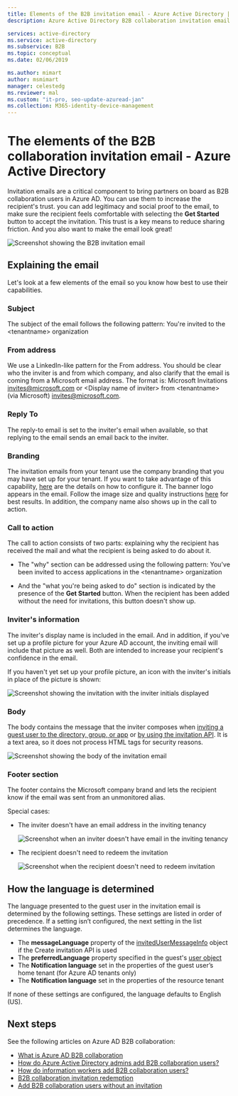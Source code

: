 ```yaml
---
title: Elements of the B2B invitation email - Azure Active Directory | Microsoft Docs
description: Azure Active Directory B2B collaboration invitation email template

services: active-directory
ms.service: active-directory
ms.subservice: B2B
ms.topic: conceptual
ms.date: 02/06/2019

ms.author: mimart
author: msmimart
manager: celestedg
ms.reviewer: mal
ms.custom: "it-pro, seo-update-azuread-jan"
ms.collection: M365-identity-device-management
---
```


# The elements of the B2B collaboration invitation email - Azure Active Directory

Invitation emails are a critical component to bring partners on board as B2B collaboration users in Azure AD. You can use them to increase the recipient's trust. you can add legitimacy and social proof to the email, to make sure the recipient feels comfortable with selecting the **Get Started** button to accept the invitation. This trust is a key means to reduce sharing friction. And you also want to make the email look great!

![Screenshot showing the B2B invitation email](media/invitation-email-elements/invitation-email.png)

## Explaining the email
Let's look at a few elements of the email so you know how best to use their capabilities.

### Subject
The subject of the email follows the following pattern:
You're invited to the &lt;tenantname&gt; organization

### From address
We use a LinkedIn-like pattern for the From address.  You should be clear who the inviter is and from which company, and also clarify that the email is coming from a Microsoft email address. The format is: Microsoft Invitations <invites@microsoft.com> or 
&lt;Display name of inviter&gt; from &lt;tenantname&gt; (via Microsoft) <invites@microsoft.com>.

### Reply To
The reply-to email is set to the inviter's email when available, so that replying to the email sends an email back to the inviter.

### Branding
The invitation emails from your tenant use the company branding that you may have set up for your tenant. If you want to take advantage of this capability, [here](https://docs.microsoft.com/azure/active-directory/active-directory-branding-custom-signon-azure-portal) are the details on how to configure it. The banner logo appears in the email. Follow the image size and quality instructions [here](https://docs.microsoft.com/azure/active-directory/active-directory-branding-custom-signon-azure-portal) for best results. In addition, the company name also shows up in the call to action.

### Call to action
The call to action consists of two parts: explaining why the recipient has received the mail and what the recipient is being asked to do about it.
- The "why" section can be addressed using the following pattern:
  You've been invited to access applications in the &lt;tenantname&gt; organization

- And the "what you're being asked to do" section is indicated by the presence of the **Get Started** button. When the recipient has been added without the need for invitations, this button doesn't show up.

### Inviter's information
The inviter's display name is included in the email. And in addition, if you've set up a profile picture for your Azure AD account, the inviting email will include that picture as well. Both are intended to increase your recipient's confidence in the email.

If you haven't yet set up your profile picture, an icon with the inviter's initials in place of the picture is shown:

  ![Screenshot showing the invitation with the inviter initials displayed](media/invitation-email-elements/inviters-initials.png)

### Body
The body contains the message that the inviter composes when [inviting a guest user to the directory, group, or app](add-users-administrator.md) or [by using the invitation API](customize-invitation-api.md). It is a text area, so it does not process HTML tags for security reasons.

  ![Screenshot showing the body of the invitation email](media/invitation-email-elements/invitation-email-body.png)

### Footer section
The footer contains the Microsoft company brand and lets the recipient know if the email was sent from an unmonitored alias. 

Special cases:

- The inviter doesn't have an email address in the inviting tenancy

  ![Screenshot when an inviter doesn't have email in the inviting tenancy](media/invitation-email-elements/inviter-no-email.png)


- The recipient doesn't need to redeem the invitation

  ![Screenshot when the recipient doesn't need to redeem invitation](media/invitation-email-elements/when-recipient-doesnt-redeem.png)

## How the language is determined
The language presented to the guest user in the invitation email is determined by the following settings. These settings are listed in order of precedence. If a setting isn’t configured, the next setting in the list determines the language. 
- The **messageLanguage** property of the [invitedUserMessageInfo](https://docs.microsoft.com/graph/api/resources/invitedusermessageinfo?view=graph-rest-1.0) object if the Create invitation API is used
-	The **preferredLanguage** property specified in the guest's [user object](https://docs.microsoft.com/graph/api/resources/user?view=graph-rest-1.0)
-	The **Notification language** set in the properties of the guest user’s home tenant (for Azure AD tenants only)
-	The **Notification language** set in the properties of the resource tenant

If none of these settings are configured, the language defaults to English (US).

## Next steps

See the following articles on Azure AD B2B collaboration:

- [What is Azure AD B2B collaboration](what-is-b2b.md)
- [How do Azure Active Directory admins add B2B collaboration users?](add-users-administrator.md)
- [How do information workers add B2B collaboration users?](add-users-information-worker.md)
- [B2B collaboration invitation redemption](redemption-experience.md)
- [Add B2B collaboration users without an invitation](add-user-without-invite.md)
